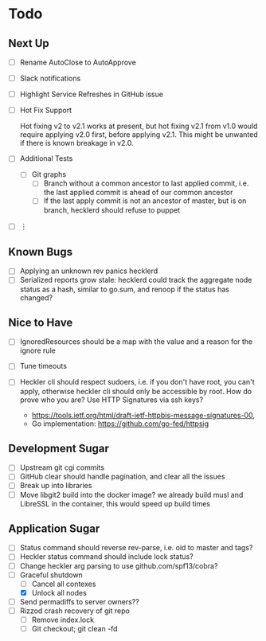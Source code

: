 # Todo

## Next Up

- [ ] Rename AutoClose to AutoApprove
- [ ] Slack notifications
- [ ] Highlight Service Refreshes in GitHub issue
- [ ] Hot Fix Support

  Hot fixing v2 to v2.1 works at present, but hot fixing v2.1 from v1.0 would
  require applying v2.0 first, before applying v2.1. This might be unwanted if
  there is known breakage in v2.0.

- [ ] Additional Tests
  - [ ] Git graphs
    - [ ] Branch without a common ancestor to last applied commit, i.e. the
      last applied commit is ahead of our common ancestor
    - [ ] If the last apply commit is not an ancestor of master, but is on
      branch, hecklerd should refuse to puppet
- [ ] ︙

## Known Bugs

- [ ] Applying an unknown rev panics hecklerd
- [ ] Serialized reports grow stale: hecklerd could track the aggregate node
      status as a hash, similar to go.sum, and renoop if the status has
      changed?

## Nice to Have

- [ ] IgnoredResources should be a map with the value and a reason for the ignore
  rule
- [ ] Tune timeouts
- [ ] Heckler cli should respect sudoers, i.e. if you don't have root, you
  can't apply, otherwise heckler cli should only be accessible by root.
  How do prove who you are? Use HTTP Signatures via ssh keys?
      
    - https://tools.ietf.org/html/draft-ietf-httpbis-message-signatures-00,
    - Go implementation: https://github.com/go-fed/httpsig

## Development Sugar

- [ ] Upstream git cgi commits
- [ ] GitHub clear should handle pagination, and clear all the issues
- [ ] Break up into libraries
- [ ] Move libgit2 build into the docker image?
      we already build musl and LibreSSL in the container, this would speed up
      build times

## Application Sugar

- [ ] Status command should reverse rev-parse, i.e. oid to master and tags?
- [ ] Heckler status command should include lock status?
- [ ] Change heckler arg parsing to use github.com/spf13/cobra?
- [ ] Graceful shutdown
  - [ ] Cancel all contexes
  - [x] Unlock all nodes
- [ ] Send permadiffs to server owners??
- [ ] Rizzod crash recovery of git repo
  - [ ] Remove index.lock
  - [ ] Git checkout; git clean -fd
